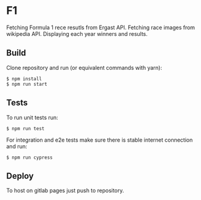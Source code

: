 # F1

Fetching Formula 1 rece resutls from Ergast API.
Fetching race images from wikipedia API.
Displaying each year winners and results.

## Build
Clone repository and run (or equivalent commands with yarn):
```
$ npm install
$ npm run start
```

## Tests
To run unit tests run:
```
$ npm run test
```
For integration and e2e tests make sure there is stable internet connection and run:
```
$ npm run cypress
```

## Deploy
To host on gitlab pages just push to repository.

